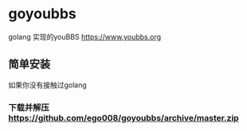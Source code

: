 # goyoubbs
golang 实现的youBBS https://www.youbbs.org

## 简单安装
如果你没有接触过golang 
### 下载并解压 https://github.com/ego008/goyoubbs/archive/master.zip



